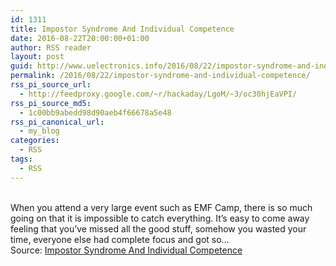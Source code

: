 ```yaml
---
id: 1311
title: Impostor Syndrome And Individual Competence
date: 2016-08-22T20:00:00+01:00
author: RSS reader
layout: post
guid: http://www.uelectronics.info/2016/08/22/impostor-syndrome-and-individual-competence/
permalink: /2016/08/22/impostor-syndrome-and-individual-competence/
rss_pi_source_url:
  - http://feedproxy.google.com/~r/hackaday/LgoM/~3/oc30hjEaVPI/
rss_pi_source_md5:
  - 1c00bb9abedd98d90aeb4f66678a5e48
rss_pi_canonical_url:
  - my_blog
categories:
  - RSS
tags:
  - RSS
---
```

&#013;  
When you attend a very large event such as EMF Camp, there is so much going on that it is impossible to catch everything. It’s easy to come away feeling that you’ve missed all the good stuff, somehow you wasted your time, everyone else had complete focus and got so…&#013;  
Source: <a href="http://feedproxy.google.com/~r/hackaday/LgoM/~3/oc30hjEaVPI/" target="_blank">Impostor Syndrome And Individual Competence</a>